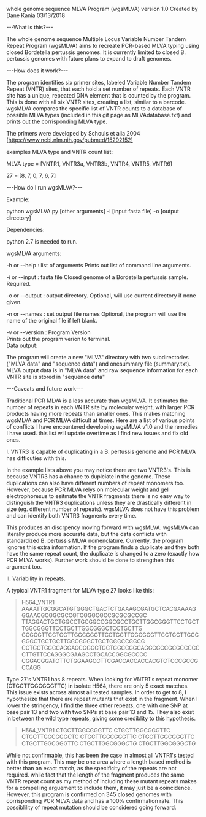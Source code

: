 whole genome sequence MLVA Program (wgsMLVA) version 1.0
Created by Dane Kania
03/13/2018

---What is this?---

The whole genome sequence Multiple Locus Variable Number Tandem Repeat Program 
(wgsMLVA) aims to recreate PCR-based MLVA typing using closed Bordetella 
pertussis genomes. It is currently limited to closed B. pertussis genomes 
with future plans to expand to draft genomes.


---How does it work?---

The program identifies six primer sites, labeled Variable Number Tandem Repeat 
(VNTR) sites, that each hold a set number of repeats. Each VNTR site has a 
unique, repeated DNA element that is counted by the program. This is done with 
all six VNTR sites, creating a list, similar to a barcode. wgsMLVA compares 
the specific list of VNTR counts to a database of possible MLVA types 
(included in this git page as MLVAdatabase.txt) and prints out the 
corrisponding MLVA type. 

The primers were developed by Schouls et alia 2004 
[https://www.ncbi.nlm.nih.gov/pubmed/15292152]

examples MLVA type and VNTR count list:

MLVA type = [VNTR1, VNTR3a, VNTR3b, VNTR4, VNTR5, VNTR6]

27 = [8, 7, 0, 7, 6, 7]


---How do I run wgsMLVA?---

Example: 

python wgsMLVA.py [other arguments] -i [input fasta file] -o [output directory]

Dependencies:

python 2.7 is needed to run.

wgsMLVA arguments:

-h or --help : list of arguments
		Prints out list of command line arguments.

-i or --input : fasta file
		Closed genome of a Bordetella pertussis sample. Required.

-o or --output : output directory.
		Optional, will use current directory if none given.

-n or --names : set output file names
		Optional, the program will use the name of the 
		original file if left blank.

-v or --version : Program Version		
		Prints out the program verion to terminal.	
Data output:

The program will create a new "MLVA" directory with two subdirectories 
("MLVA data" and "sequence data") and onesummary file (summary.txt). MLVA 
output data is in "MLVA data" and raw sequence information for each VNTR
site is stored in "sequence data"

 
---Caveats and future work---

Traditional PCR MLVA is a less accurate than wgsMLVA. It estimates the number 
of repeats in each VNTR site by molecular weight, with larger PCR products 
having more repeats than smaller ones. This makes matching wgsMLVA and PCR MLVA 
difficult at times. Here are a list of various points of conflicts I have 
encountered developing wgsMLVA v1.0 and the remedies I have used. this list 
will update overtime as I find new issues and fix old ones.

I. VNTR3 is capable of duplicating in a B. pertussis genome and PCR MLVA 
has difficuties with this.

In the example lists above you may notice there are two VNTR3's. This is 
because VNTR3 has a chance to duplciate in the genome. These duplications can 
also have different numbers of repeat monomers too. However, because PCR MLVA 
relys on molecular weight and gel electrophoresus to esitmate the VNTR 
fragments there is no easy way to distinguish the VNTR3 duplications unless 
they are drastically different in size (eg. different number of repeats). 
wgsMLVA does not have this problem and can identify both VNTR3 fragments 
every time.

This produces an discrpency moving forward with wgsMLVA. wgsMLVA can literally 
produce more accurate data, but the data conflicts with standardized 
B. pertussis MLVA nomenclature. Currently, the program ignores this extra 
information. If the program finds a duplicate and they both have the same 
repeat count, the duplicate is changed to a zero (exactly how PCR MLVA works). 
Further work should be done to strengthen this argument too.

II. Variability in repeats.

A typical VNTR1 fragment for MLVA type 27 looks like this:

>H564_VNTR1 
AAAATTGCGGCATGTGGGCTGACTCTGAAAGCGATGCTCACGAAAAGGGAACGCGGCGCCGTCGGGCGCCGCGCGCCGC
TTAGGACTGCTGGCCTGCGGCCGGCGCCTGCTTGGCGGGTTCCTGCTTGGCGGGTTCCTGCTTGGCGGGCTCCTGCTTG
GCGGGTTCCTGCTTGGCGGGTTCCTGCTTGGCGGGTTCCTGCTTGGCGGGCTGCTGCTTGGCGGGCTGCTGGGCCGGCG
CCTGCTGGCCAGGAGCGGGCTGCTGGCCGGCAGGCGCCGCGCCCCCCTTGTTCCAGGGCGAAGCCTGCACCGGCGCCCC
CGGACGGATCTTCTGGAAGCCTTCGACCACCACCACGTCTCCCGCCGCCAGG

Type 27's VNTR1 has 8 repeats. When looking for VNTR1's repeat monomer 
(CTGCTTGGCGGGTTC) in isolate H564, there are only 5 exact matches. This issue 
exists across almost all tested samples. In order to get to 8, I hypothesize 
that there are repeat mutants that exist in the fragment. When I lower the 
stringency, I find the three other repeats, one with one SNP at base pair 13 
and two with two SNPs at base pair 13 and 15. They also exist in between the 
wild type repeats, giving some crediblity to this hypothesis. 

>H564_VNTR1 
CTGCTTGGCGGGTTC CTGCTTGGCGGGTTC CTGCTTGGCGGG*C*TC CTGCTTGGCGGGTTC 
CTGCTTGGCGGGTTC CTGCTTGGCGGGTTC CTGCTTGGCGGG*C*T*G* CTGCTTGGCGGG*C*T*G*

While not confirmable, this has been the case in almost all VNTR1's tested with 
this program. This may be one area where a length based method is better than 
an exact match, as the specificity of the repeats are not required. while fact 
that the length of the fragment produces the same VNTR repeat count as my 
method of including these mutant repeats makes for a compelling arguement to 
include them, it may just be a coincidence. However, this program is confirmed 
on 345 closed genomes with corrisponding PCR MLVA data and has a 100% 
confirmation rate. This possiblility of repeat mutation should be considered 
going forward.